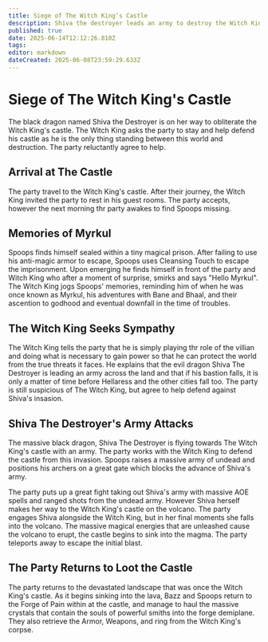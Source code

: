 ```yaml
---
title: Siege of The Witch King’s Castle
description: Shiva the destroyer leads an army to destroy the Witch King
published: true
date: 2025-06-14T12:12:26.810Z
tags: 
editor: markdown
dateCreated: 2025-06-08T23:59:29.633Z
---
```


# Siege of The Witch King's Castle
The black dragon named Shiva the Destroyer is on her way to obliterate the Witch King's castle. The Witch King asks the party to stay and help defend his castle as he is the only thing standing between this world and destruction. The party reluctantly agree to help.


## Arrival at The Castle
The party travel to the Witch King's castle. After their journey, the Witch King invited the party to rest in his guest rooms. The party accepts, however the next morning thr party awakes to find Spoops missing. 


## Memories of Myrkul
Spoops finds himself sealed within a tiny magical prison. After failing to use his anti-magic armor to escape, Spoops uses Cleansing Touch to escape the imprisonment. Upon emerging he finds himself in front of the party and Witch King who after a moment of surprise, smirks and says "Hello Myrkul". The Witch King jogs Spoops' memories, reminding him of when he was once known as Myrkul, his adventures with Bane and Bhaal, and their ascention to godhood and eventual downfall in the time of troubles.

## The Witch King Seeks Sympathy
The Witch King tells the party that he is simply playing thr role of the villian and doing what is necessary to gain power so that he can protect the world from the true threats it faces. He explains that the evil dragon Shiva The Destroyer is leading an army across the land and that if his bastion falls, it is only a matter of time before Hellaress and the other cities fall too. The party is still suspicious of The Witch King, but agree to help defend against Shiva's insasion.


## Shiva The Destroyer's Army Attacks
The massive black dragon, Shiva The Destroyer is flying towards The Witch King's castle with an army. The party works with the Witch King to defend the castle from this invasion. Spoops raises a massive army of undead and positions his archers on a great gate which blocks the advance of Shiva's army.

The party puts up a great fight taking out Shiva's army with massive AOE spells and ranged shots from the undead army. However Shiva herself makes her way to the Witch King's castle on the volcano. The party engages Shiva alongside the Witch King, but in her final moments she falls into the volcano. The massive magical energies that are unleashed cause the volcano to erupt, the castle begins to sink into the magma. The party teleports away to escape the initial blast.


## The Party Returns to Loot the Castle
The party returns to the devastated landscape that was once the Witch King's castle. As it begins sinking into the lava, Bazz and Spoops return to the Forge of Pain within at the castle, and manage to haul the massive crystals that contain the souls of powerful smiths into the forge demiplane. They also retrieve the Armor, Weapons, and ring from the Witch King's corpse.